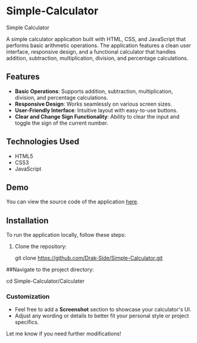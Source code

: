 # Simple-Calculator
Simple Calculator 

A simple calculator application built with HTML, CSS, and JavaScript that performs basic arithmetic operations. The application features a clean user interface, responsive design, and a functional calculator that handles addition, subtraction, multiplication, division, and percentage calculations.

## Features

- **Basic Operations**: Supports addition, subtraction, multiplication, division, and percentage calculations.
- **Responsive Design**: Works seamlessly on various screen sizes.
- **User-Friendly Interface**: Intuitive layout with easy-to-use buttons.
- **Clear and Change Sign Functionality**: Ability to clear the input and toggle the sign of the current number.

## Technologies Used

- HTML5
- CSS3
- JavaScript

## Demo

You can view the source code of the application [here](https://github.com/Drak-Side/Simple-Calculator/tree/main/Calculater).

## Installation

To run the application locally, follow these steps:

1. Clone the repository:
   
   git clone https://github.com/Drak-Side/Simple-Calculator.git

##Navigate to the project directory:

cd Simple-Calculator/Calculater


### Customization
- Feel free to add a **Screenshot** section to showcase your calculator's UI.
- Adjust any wording or details to better fit your personal style or project specifics.

Let me know if you need further modifications!

